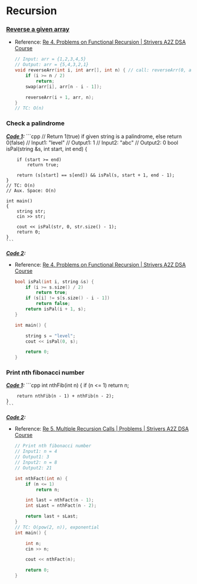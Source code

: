 # Recursion

### [Reverse a given array](https://github.com/y-suraj/Data-structures-and-algorithms/blob/main/Recursion/Reverse%20an%20array%20-%20tuf.cpp)
- Reference: [Re 4. Problems on Functional Recursion | Strivers A2Z DSA Course](https://youtu.be/twuC1F6gLI8?list=PLgUwDviBIf0oF6QL8m22w1hIDC1vJ_BHz)
	```cpp
	// Input: arr = {1,2,3,4,5}
	// Output: arr = {5,4,3,2,1}
	void reverseArr(int i, int arr[], int n) { // call: reverseArr(0, arr, arr.size())
		if (i >= n / 2)
			return;
		swap(arr[i], arr[n - i - 1]);

		reverseArr(i + 1, arr, n);
	}
	// TC: O(n)
	```


### Check a palindrome
***[Code 1](https://github.com/y-suraj/Data-structures-and-algorithms/blob/main/Recursion/Palindrome_check_using_recursion_for_strings.cpp):***
	```cpp
	// Return 1(true) if given string is a palindrome, else return 0(false)
	// Input1: "level"
	// Output1: 1
	// Input2: "abc"
	// Output2: 0
	bool isPal(string &s, int start, int end) {

		if (start >= end)
			return true;

		return (s[start] == s[end]) && isPal(s, start + 1, end - 1);
	}
	// TC: O(n)
	// Aux. Space: O(n)

	int main()
	{
		string str;
		cin >> str;

		cout << isPal(str, 0, str.size() - 1);
		return 0;
	}
	```

***[Code 2](https://github.com/y-suraj/Data-structures-and-algorithms/blob/main/Recursion/Palindrome_check_using_recursion_for_strings_2(tuf).cpp):***
- Reference: [Re 4. Problems on Functional Recursion | Strivers A2Z DSA Course](https://youtu.be/twuC1F6gLI8?list=PLgUwDviBIf0oF6QL8m22w1hIDC1vJ_BHz)
	```cpp
	bool isPal(int i, string &s) {
		if (i >= s.size() / 2)
			return true;
		if (s[i] != s[s.size() - i - 1])
			return false;
		return isPal(i + 1, s);
	}

	int main() {

		string s = "level";
		cout << isPal(0, s);

		return 0;
	}
	```


### Print nth fibonacci number
***[Code 1](https://github.com/y-suraj/Data-structures-and-algorithms/blob/main/Recursion/Print_nth_fibonacci_number.cpp):***
	```cpp
	int nthFib(int n) {
		if (n <= 1)
			return n;
			
		return nthFib(n - 1) + nthFib(n - 2);
	}
	```

***[Code 2](https://github.com/y-suraj/Data-structures-and-algorithms/blob/main/Recursion/Print_nth_fibonacci_number_2(tuf).cpp):***
- Reference: [Re 5. Multiple Recursion Calls | Problems | Strivers A2Z DSA Course](https://youtu.be/kvRjNm4rVBE?list=PLgUwDviBIf0oF6QL8m22w1hIDC1vJ_BHz)
	```cpp
	// Print nth fibonacci number
	// Input1: n = 4
	// Output1: 3
	// Input2: n = 8
	// Output2: 21

	int nthFact(int n) {
		if (n <= 1)
			return n;

		int last = nthFact(n - 1);
		int sLast = nthFact(n - 2);

		return last + sLast;
	}
	// TC: O(pow(2, n)), exponential
	int main() {

		int n;
		cin >> n;

		cout << nthFact(n);

		return 0;
	}
	```
